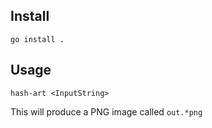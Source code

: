 ## Install

`go install .`

## Usage

`hash-art <InputString>`

This will produce a PNG image called `out.*png`